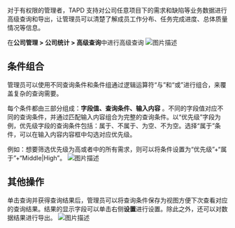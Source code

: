 对于有权限的管理者，TAPD 支持对公司任意项目下的需求和缺陷等业务数据进行高级查询和导出，让管理员可以清楚了解成员工作分布、任务完成进度、总体质量情况等信息。

在**公司管理 > 公司统计 > 高级查询**中进行高级查询
![图片描述](https://main.qcloudimg.com/raw/e19dda4f2ad759c57170a7e53b1fa201.png)

 

## 条件组合

管理员可以使用不同查询条件和条件组通过逻辑运算符“与”和“或”进行组合，来覆盖复杂的查询需要。

每个条件都由三部分组成：**字段值、查询条件、输入内容** 。不同的字段值对应不同的查询条件，并通过匹配输入内容组合为完整的查询条件。以“优先级”字段为例，优先级字段的查询条件包括：属于、不属于、为空、不为空。选择“属于”条件，可以在输入内容内容框中勾选对应优先级。

例如：想要筛选优先级为高或者中的所有需求，则可以将条件设置为“优先级”+“属于”+“Middle|High”。
![图片描述](https://main.qcloudimg.com/raw/269e975de25c333ba14354221bb966ca.png)

 

## 其他操作

单击查询并获得查询结果后，管理员可以将查询条件保存为视图方便下次查看对应的查询结果。结果的显示字段可以单击右侧**设置**进行设置。除此之外，还可以对数据结果进行导出。
![图片描述](https://main.qcloudimg.com/raw/5c22568bdb46c62ff419c220ad70d5c1.png)
